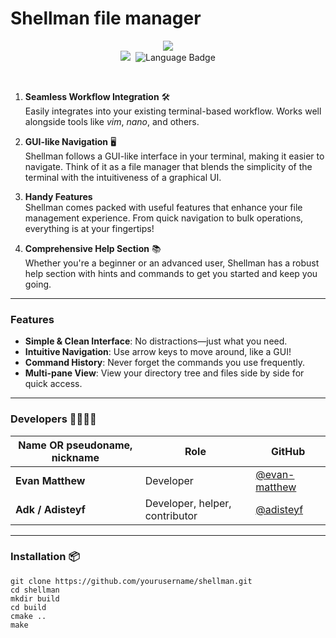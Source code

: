 # Shellman file manager

<p align="center">
    <a href="https://github.com/IvanKoskov/Shellman/blob/main/LICENSE">
    <img src="https://img.shields.io/github/license/IvanKoskov/Shellman?style=for-the-badge">
    </a>
    </br>
    <img src="https://img.shields.io/github/repo-size/IvanKoskov/Shellman?style=for-the-badge">
    <img src="https://img.shields.io/depfu/dependencies/github/IvanKoskov/Shellman?style=for-the-badge" alt="">
    <img src="https://img.shields.io/github/languages/top/IvanKoskov/Shellman?style=for-the-badge" alt="Language Badge">
</p>
</br>

1. **Seamless Workflow Integration** 🛠️  
   Easily integrates into your existing terminal-based workflow. Works well alongside tools like *vim*, *nano*, and others.

2. **GUI-like Navigation** 🖥️  
   Shellman follows a GUI-like interface in your terminal, making it easier to navigate. Think of it as a file manager that blends the simplicity of the terminal with the intuitiveness of a graphical UI.

3. **Handy Features**  
   Shellman comes packed with useful features that enhance your file management experience. From quick navigation to bulk operations, everything is at your fingertips!

4. **Comprehensive Help Section** 📚  
   Whether you're a beginner or an advanced user, Shellman has a robust help section with hints and commands to get you started and keep you going.

---

### Features 

- **Simple & Clean Interface**: No distractions—just what you need.
- **Intuitive Navigation**: Use arrow keys to move around, like a GUI!
- **Command History**: Never forget the commands you use frequently.
- **Multi-pane View**: View your directory tree and files side by side for quick access.

---

### Developers 👨‍💻👩‍💻
| **Name OR pseudoname, nickname**            | **Role**                | **GitHub**                                       |
|---------------------|-------------------------|-------------------------------------------------|
| **Evan Matthew**    |  Developer          | [@evan-matthew](https://github.com/IvanKoskov) |
| **Adk / Adisteyf**      | Developer, helper, contributor         | [@adisteyf](https://github.com/adisteyf)     |
---
### Installation 📦

```shell
git clone https://github.com/yourusername/shellman.git
cd shellman
mkdir build
cd build
cmake ..
make
```

